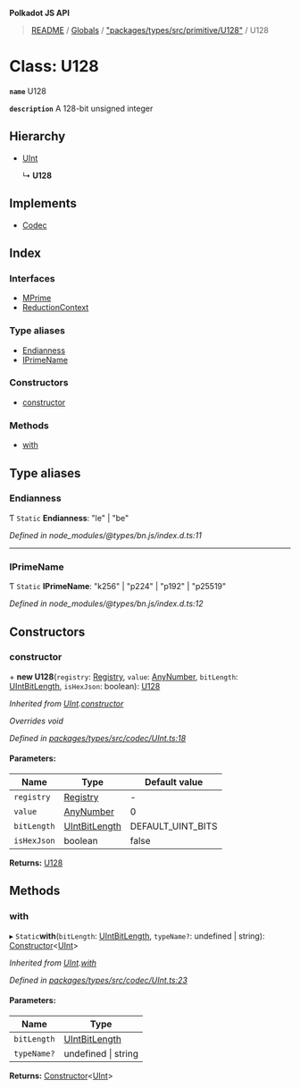 **Polkadot JS API**

> [README](../README.md) / [Globals](../globals.md) / ["packages/types/src/primitive/U128"](../modules/_packages_types_src_primitive_u128_.md) / U128

# Class: U128

**`name`** U128

**`description`** 
A 128-bit unsigned integer

## Hierarchy

* [UInt](_packages_types_src_codec_uint_.uint.md)

  ↳ **U128**

## Implements

* [Codec](../interfaces/_packages_types_src_types_codec_.codec.md)

## Index

### Interfaces

* [MPrime](../interfaces/_packages_types_src_primitive_u128_.u128.mprime.md)
* [ReductionContext](../interfaces/_packages_types_src_primitive_u128_.u128.reductioncontext.md)

### Type aliases

* [Endianness](_packages_types_src_primitive_u128_.u128.md#endianness)
* [IPrimeName](_packages_types_src_primitive_u128_.u128.md#iprimename)

### Constructors

* [constructor](_packages_types_src_primitive_u128_.u128.md#constructor)

### Methods

* [with](_packages_types_src_primitive_u128_.u128.md#with)

## Type aliases

### Endianness

Ƭ `Static` **Endianness**: \"le\" \| \"be\"

*Defined in node_modules/@types/bn.js/index.d.ts:11*

___

### IPrimeName

Ƭ `Static` **IPrimeName**: \"k256\" \| \"p224\" \| \"p192\" \| \"p25519\"

*Defined in node_modules/@types/bn.js/index.d.ts:12*

## Constructors

### constructor

\+ **new U128**(`registry`: [Registry](../interfaces/_packages_types_src_types_registry_.registry.md), `value`: [AnyNumber](../modules/_packages_types_src_types_helpers_.md#anynumber), `bitLength`: [UIntBitLength](../modules/_packages_types_src_codec_abstractint_.md#uintbitlength), `isHexJson`: boolean): [U128](_packages_types_src_primitive_u128_.u128.md)

*Inherited from [UInt](_packages_types_src_codec_uint_.uint.md).[constructor](_packages_types_src_codec_uint_.uint.md#constructor)*

*Overrides void*

*Defined in [packages/types/src/codec/UInt.ts:18](https://github.com/polkadot-js/api/blob/7fd45f63d/packages/types/src/codec/UInt.ts#L18)*

#### Parameters:

Name | Type | Default value |
------ | ------ | ------ |
`registry` | [Registry](../interfaces/_packages_types_src_types_registry_.registry.md) | - |
`value` | [AnyNumber](../modules/_packages_types_src_types_helpers_.md#anynumber) | 0 |
`bitLength` | [UIntBitLength](../modules/_packages_types_src_codec_abstractint_.md#uintbitlength) | DEFAULT_UINT_BITS |
`isHexJson` | boolean | false |

**Returns:** [U128](_packages_types_src_primitive_u128_.u128.md)

## Methods

### with

▸ `Static`**with**(`bitLength`: [UIntBitLength](../modules/_packages_types_src_codec_abstractint_.md#uintbitlength), `typeName?`: undefined \| string): [Constructor](../interfaces/_packages_types_src_types_codec_.constructor.md)\<[UInt](_packages_types_src_codec_uint_.uint.md)>

*Inherited from [UInt](_packages_types_src_codec_uint_.uint.md).[with](_packages_types_src_codec_uint_.uint.md#with)*

*Defined in [packages/types/src/codec/UInt.ts:23](https://github.com/polkadot-js/api/blob/7fd45f63d/packages/types/src/codec/UInt.ts#L23)*

#### Parameters:

Name | Type |
------ | ------ |
`bitLength` | [UIntBitLength](../modules/_packages_types_src_codec_abstractint_.md#uintbitlength) |
`typeName?` | undefined \| string |

**Returns:** [Constructor](../interfaces/_packages_types_src_types_codec_.constructor.md)\<[UInt](_packages_types_src_codec_uint_.uint.md)>
